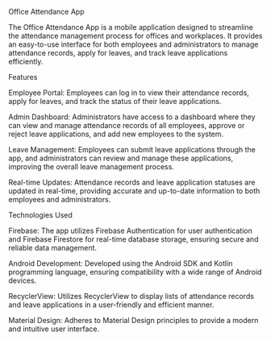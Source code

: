 
Office Attendance App


The Office Attendance App is a mobile application designed to streamline the attendance management process for offices and workplaces. It provides an easy-to-use interface for both employees and administrators to manage attendance records, apply for leaves, and track leave applications efficiently.

Features


Employee Portal: Employees can log in to view their attendance records, apply for leaves, and track the status of their leave applications.

Admin Dashboard: Administrators have access to a dashboard where they can view and manage attendance records of all employees, approve or reject leave applications, and add new employees to the system.

Leave Management: Employees can submit leave applications through the app, and administrators can review and manage these applications, improving the overall leave management process.

Real-time Updates: Attendance records and leave application statuses are updated in real-time, providing accurate and up-to-date information to both employees and administrators.

Technologies Used


Firebase: The app utilizes Firebase Authentication for user authentication and Firebase Firestore for real-time database storage, ensuring secure and reliable data management.

Android Development: Developed using the Android SDK and Kotlin programming language, ensuring compatibility with a wide range of Android devices.

RecyclerView: Utilizes RecyclerView to display lists of attendance records and leave applications in a user-friendly and efficient manner.

Material Design: Adheres to Material Design principles to provide a modern and intuitive user interface.
